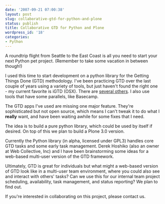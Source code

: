 ```yaml
---
date: '2007-09-21 07:00:38'
layout: post
slug: collaborative-gtd-for-python-and-plone
status: publish
title: Collaborative GTD for Python and Plone
wordpress_id: '18'
categories:
- Python
---
```


A roundtrip flight from Seattle to the East Coast is all you need to start your next Python pet project.  (Remember to take some vacation in between though!)

I used this time to start development on a python library for the Getting Things Done (GTD) methodology.  I've been practicing GTD over the last couple of years using a variety of tools, but just haven't found the right one - my current favorite is iGTD (OSX).  There are [several others](http://en.wikipedia.org/wiki/Comparison_of_GTD_software).  I also use tools that have some parallels, like Basecamp.

The GTD apps I've used are missing one major feature. They're sophisticated but not open source, which means I can't tweak it to do what I **really** want, and have been waiting awhile for some fixes that I need.

The idea is to build a pure python library, which could be used by itself if desired. On top of this we plan to build a Plone 3.0 version.

Currently the Python library (in alpha, licensed under GPL3) handles core GTD tasks and some early task management.  Derek Hoshiko (also an owner at Web Collective, Inc) and I have been brainstorming some ideas for a web-based multi-user version of the GTD framework.

Ultimately, GTD is great for individuals but what might a web-based version of GTD look like in a multi-user team environment, where you could also see and interact with others' tasks?  Can we use this for our internal team project scheduling, availability, task management, and status reporting?  We plan to find out.

If you're interested in collaborating on this project, please contact us.
